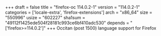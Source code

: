 +++
draft = false
title = "firefox-oc 114.0.2-1"
version = "114.0.2-1"
categories = ['locale-extra', 'firefox-extensions']
arch = "x86_64"
size = "550996"
usize = "602227"
sha1sum = "49112f1425ede504f28181c993ce6bf410adc530"
depends = "['firefox>=114.0.2']"
+++
Occitan (post 1500) language support for Firefox